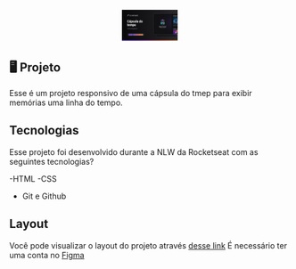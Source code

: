 <p align="center">
  <img src=".github/Thumbnail.png" alt="Demonstração do projeto" width="100"/>
</p>

## 🖥 Projeto
Esse é um projeto responsivo de uma cápsula do tmep para exibir memórias uma linha do tempo.

## Tecnologias
Esse projeto foi desenvolvido durante a NLW da Rocketseat com as seguintes tecnologias?

-HTML
-CSS
- Git e Github

## Layout
Você pode visualizar o layout do projeto através
[desse link](https://www.figma.com/file/EhNElY5CdTlfm0dgfDdRsv/C%C3%A1psula-do-tempo-%E2%80%A2-Trilha-Explorer-(Community)-(Copy)?type=design&node-id=306%3A3&t=NBXY5kU2wvA327st-1)
É necessário ter uma conta no [Figma](https://www.figma.com)
